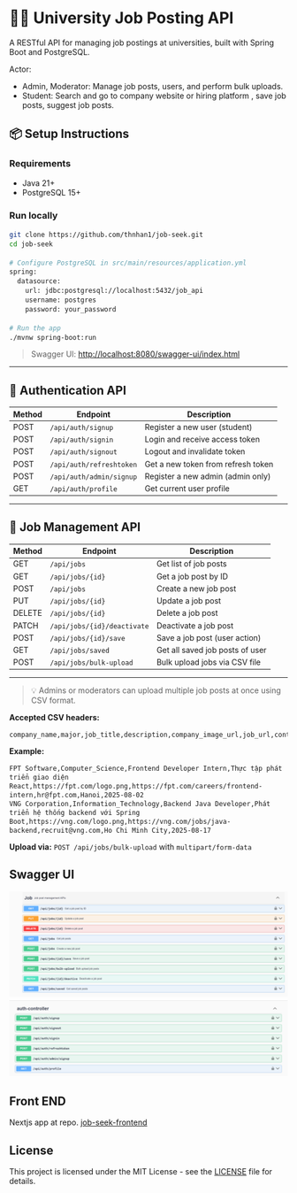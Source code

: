 # 🧑‍🎓 University Job Posting API
A RESTful API for managing job postings at universities, built with Spring Boot and PostgreSQL.

Actor:
- Admin, Moderator: Manage job posts, users, and perform bulk uploads.
- Student: Search and go to company website or hiring platform , save job posts, suggest job posts.

## 📦 Setup Instructions

### Requirements

- Java 21+
- PostgreSQL 15+

### Run locally

```bash
git clone https://github.com/thnhan1/job-seek.git
cd job-seek

# Configure PostgreSQL in src/main/resources/application.yml
spring:
  datasource:
    url: jdbc:postgresql://localhost:5432/job_api
    username: postgres
    password: your_password

# Run the app
./mvnw spring-boot:run
````

> Swagger UI: [http://localhost:8080/swagger-ui/index.html](http://localhost:8080/swagger-ui/index.html)

---

## 🔐 Authentication API

| Method | Endpoint                 | Description                        |
| ------ | ------------------------ | ---------------------------------- |
| POST   | `/api/auth/signup`       | Register a new user (student)      |
| POST   | `/api/auth/signin`       | Login and receive access token     |
| POST   | `/api/auth/signout`      | Logout and invalidate token        |
| POST   | `/api/auth/refreshtoken` | Get a new token from refresh token |
| POST   | `/api/auth/admin/signup` | Register a new admin (admin only)  |
| GET    | `/api/auth/profile`      | Get current user profile           |

---

## 📄 Job Management API

| Method | Endpoint                    | Description                     |
| ------ | --------------------------- | ------------------------------- |
| GET    | `/api/jobs`                 | Get list of job posts           |
| GET    | `/api/jobs/{id}`            | Get a job post by ID            |
| POST   | `/api/jobs`                 | Create a new job post           |
| PUT    | `/api/jobs/{id}`            | Update a job post               |
| DELETE | `/api/jobs/{id}`            | Delete a job post               |
| PATCH  | `/api/jobs/{id}/deactivate` | Deactivate a job post           |
| POST   | `/api/jobs/{id}/save`       | Save a job post (user action)   |
| GET    | `/api/jobs/saved`           | Get all saved job posts of user |
| POST   | `/api/jobs/bulk-upload`     | Bulk upload jobs via CSV file   |

---

> 💡 Admins or moderators can upload multiple job posts at once using CSV format.

**Accepted CSV headers:**

```csv
company_name,major,job_title,description,company_image_url,job_url,contact_email,location,expires_at
```

**Example:**

```csv
FPT Software,Computer_Science,Frontend Developer Intern,Thực tập phát triển giao diện React,https://fpt.com/logo.png,https://fpt.com/careers/frontend-intern,hr@fpt.com,Hanoi,2025-08-02
VNG Corporation,Information_Technology,Backend Java Developer,Phát triển hệ thống backend với Spring Boot,https://vng.com/logo.png,https://vng.com/jobs/java-backend,recruit@vng.com,Ho Chi Minh City,2025-08-17
```

**Upload via:**
`POST /api/jobs/bulk-upload` with `multipart/form-data`

## Swagger UI
![Job API Swagger UI](./image/job-api-swagger-image.png)
![](./image/auth-api.png)


## Front END
Nextjs app at repo.
[job-seek-frontend](https://github.com/thnhan1/job-seek-ui.git)

## License
This project is licensed under the MIT License - see the [LICENSE](LICENSE) file for details.
